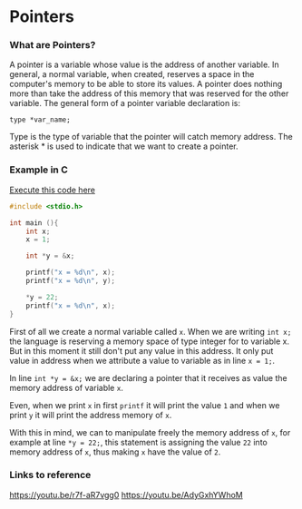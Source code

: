 # Pointers

### What are Pointers?
A pointer is a variable whose value is the address of another variable. 
In general, a normal variable, when created, reserves a space in the computer's memory to be able to store its values.
A pointer does nothing more than take the address of this memory that was reserved for the other variable.
The general form of a pointer variable declaration is:
```
type *var_name;
```

Type is the type of variable that the pointer will catch memory address. The asterisk * is used to indicate that we want to create a pointer.

### Example in C
[Execute this code here](/01_pointers/_definition)
```c
#include <stdio.h>

int main (){
    int x;
    x = 1;

    int *y = &x;

    printf("x = %d\n", x);
    printf("x = %d\n", y);

    *y = 22;
    printf("x = %d\n", x);    
}
```

First of all we create a normal variable called `x`. When we are writing `int x;` the language is reserving a memory space of type integer for to variable x. But in this moment it still don't put any value in this address. It only put value in address when we attribute a value to variable as in line `x = 1;`.

In line `int *y = &x;` we are declaring a pointer that it receives as value the memory address of variable `x`.

Even, when we print `x` in first `printf` it will print the value `1` and when we print `y` it will print the address memory of `x`.

With this in mind, we can to manipulate freely the memory address of `x`, for example at line `*y = 22;`, this statement is assigning the value `22` into memory address of `x`,
thus making `x` have the value of `2`.


### Links to reference
https://youtu.be/r7f-aR7vgg0
https://youtu.be/AdyGxhYWhoM
